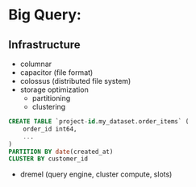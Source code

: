 # Big Query:


## Infrastructure

- columnar
- capacitor (file format)
- colossus (distributed file system)
- storage optimization
    - partitioning
    - clustering

```sql
CREATE TABLE `project-id.my_dataset.order_items` (
    order_id int64,
    ...
)
PARTITION BY date(created_at)
CLUSTER BY customer_id
```
- dremel (query engine, cluster compute, slots)
